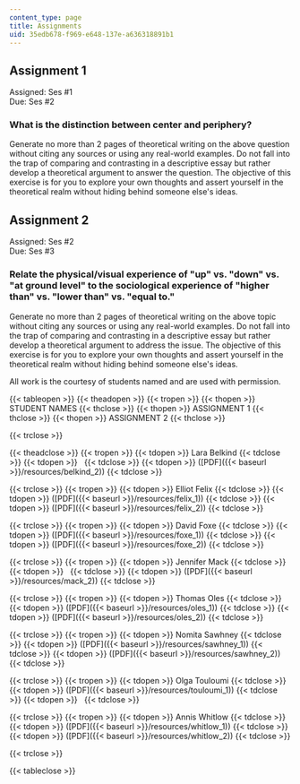 ```yaml
---
content_type: page
title: Assignments
uid: 35edb678-f969-e648-137e-a636318891b1
---
```


Assignment 1
------------

Assigned: Ses #1  
Due: Ses #2

### What is the distinction between center and periphery?

Generate no more than 2 pages of theoretical writing on the above question without citing any sources or using any real-world examples. Do not fall into the trap of comparing and contrasting in a descriptive essay but rather develop a theoretical argument to answer the question. The objective of this exercise is for you to explore your own thoughts and assert yourself in the theoretical realm without hiding behind someone else's ideas.

Assignment 2
------------

Assigned: Ses #2  
Due: Ses #3

### Relate the physical/visual experience of "up" vs. "down" vs. "at ground level" to the sociological experience of "higher than" vs. "lower than" vs. "equal to."

Generate no more than 2 pages of theoretical writing on the above topic without citing any sources or using any real-world examples. Do not fall into the trap of comparing and contrasting in a descriptive essay but rather develop a theoretical argument to address the issue. The objective of this exercise is for you to explore your own thoughts and assert yourself in the theoretical realm without hiding behind someone else's ideas.

All work is the courtesy of students named and are used with permission.

{{< tableopen >}}
{{< theadopen >}}
{{< tropen >}}
{{< thopen >}}
STUDENT NAMES
{{< thclose >}}
{{< thopen >}}
ASSIGNMENT 1
{{< thclose >}}
{{< thopen >}}
ASSIGNMENT 2
{{< thclose >}}

{{< trclose >}}

{{< theadclose >}}
{{< tropen >}}
{{< tdopen >}}
Lara Belkind
{{< tdclose >}}
{{< tdopen >}}
 
{{< tdclose >}}
{{< tdopen >}}
([PDF]({{< baseurl >}}/resources/belkind_2))
{{< tdclose >}}

{{< trclose >}}
{{< tropen >}}
{{< tdopen >}}
Elliot Felix
{{< tdclose >}}
{{< tdopen >}}
([PDF]({{< baseurl >}}/resources/felix_1))
{{< tdclose >}}
{{< tdopen >}}
([PDF]({{< baseurl >}}/resources/felix_2))
{{< tdclose >}}

{{< trclose >}}
{{< tropen >}}
{{< tdopen >}}
David Foxe
{{< tdclose >}}
{{< tdopen >}}
([PDF]({{< baseurl >}}/resources/foxe_1))
{{< tdclose >}}
{{< tdopen >}}
([PDF]({{< baseurl >}}/resources/foxe_2))
{{< tdclose >}}

{{< trclose >}}
{{< tropen >}}
{{< tdopen >}}
Jennifer Mack
{{< tdclose >}}
{{< tdopen >}}
 
{{< tdclose >}}
{{< tdopen >}}
([PDF]({{< baseurl >}}/resources/mack_2))
{{< tdclose >}}

{{< trclose >}}
{{< tropen >}}
{{< tdopen >}}
Thomas Oles
{{< tdclose >}}
{{< tdopen >}}
([PDF]({{< baseurl >}}/resources/oles_1))
{{< tdclose >}}
{{< tdopen >}}
([PDF]({{< baseurl >}}/resources/oles_2))
{{< tdclose >}}

{{< trclose >}}
{{< tropen >}}
{{< tdopen >}}
Nomita Sawhney
{{< tdclose >}}
{{< tdopen >}}
([PDF]({{< baseurl >}}/resources/sawhney_1))
{{< tdclose >}}
{{< tdopen >}}
([PDF]({{< baseurl >}}/resources/sawhney_2))
{{< tdclose >}}

{{< trclose >}}
{{< tropen >}}
{{< tdopen >}}
Olga Touloumi
{{< tdclose >}}
{{< tdopen >}}
([PDF]({{< baseurl >}}/resources/touloumi_1))
{{< tdclose >}}
{{< tdopen >}}
 
{{< tdclose >}}

{{< trclose >}}
{{< tropen >}}
{{< tdopen >}}
Annis Whitlow
{{< tdclose >}}
{{< tdopen >}}
([PDF]({{< baseurl >}}/resources/whitlow_1))
{{< tdclose >}}
{{< tdopen >}}
([PDF]({{< baseurl >}}/resources/whitlow_2))
{{< tdclose >}}

{{< trclose >}}

{{< tableclose >}}